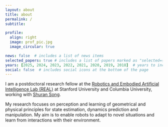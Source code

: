 ```yaml
---
layout: about
title: about
permalink: /
subtitle: 

profile:
  align: right
  image: prof_pic.jpg
  image_circular: true

news: false  # includes a list of news items
selected_papers: true # includes a list of papers marked as "selected={true}"
years: [2025, 2024, 2023, 2022, 2021, 2020, 2019, 2018]  # years to include for all publications
social: false  # includes social icons at the bottom of the page
---
```


I am a postdoctoral research fellow at the [Robotics and Embodied Artificial Intelligence Lab (REAL)](https://real.stanford.edu/) at Stanford University and Columbia University, working with [Shuran Song](https://shurans.github.io/).

My research focuses on perception and learning of geometrical and physical principles for state estimation, dynamics prediction and manipulation. My aim is to enable robots to adapt to novel situations and learn from interactions with their environment.
